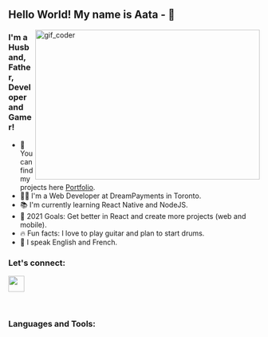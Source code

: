 ## Hello World! My name is Aata -  👋
<img src="https://github.com/Atalaa/gif_readme/blob/main/coder.gif?raw=true" alt="gif_coder" width="450" height="300" align="right"/>

### I'm a Husband, Father, Developer and Gamer!
- 📂 You can find my projects here [Portfolio][website].
- 👨‍💻 I'm a Web Developer at DreamPayments in Toronto.
- 📚 I'm currently learning React Native and NodeJS.
- 🎯 2021 Goals: Get better in React and create more projects (web and mobile).
- 🔥 Fun facts: I love to play guitar and plan to start drums.
- 💬 I speak English and French.

### Let's connect:

[<img height="32" width="32" src="https://cdn.jsdelivr.net/npm/simple-icons@v4/icons/linkedin.svg" />][linkedin]

<br />

### Languages and Tools:

<br />
<br />

[website]: https://atalaa.github.io/portfolio/
[linkedin]: https://www.linkedin.com/in/aata-allah-rchidi/
